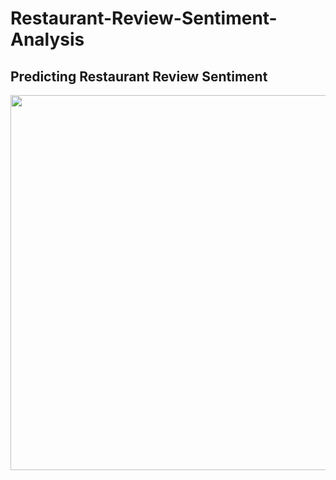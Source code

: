 # **Restaurant-Review-Sentiment-Analysis**
## **Predicting Restaurant Review Sentiment**

<img src="https://github.com/manthanpatel98/Restaurant-Review-Sentiment-Analysis/blob/master/README-Resources/Restaurant.jpg" width=600>
